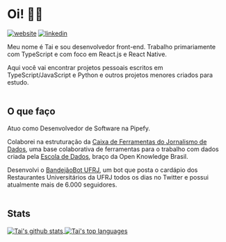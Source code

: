 # Oi! 👋🏾 
[![website](https://img.shields.io/badge/Website/Portfolio-taiporto.github.io-green?style=flat-square)](https://taiporto.github.io/)
[![linkedin](https://img.shields.io/badge/LinkedIn-Tai_Porto-blue?style=flat-square)](https://www.linkedin.com/in/taiporto/)

Meu nome é Tai e sou desenvolvedor front-end. Trabalho primariamente com TypeScript e com foco em React.js e React Native.

Aqui você vai encontrar projetos pessoais escritos em TypeScript/JavaScript e Python e outros projetos menores criados para estudo.
<br />
<br />

## O que faço
<!--- 🔭 Atualmente estou trabalhando em - Melhorias na ferramenta de cálculo de C.R para a Escola de Comunicação da UFRJ, o [CalculaECO](http://calcula-eco.herokuapp.com/)-->
<!-- - 🌱 Atualmente estou estudando - React.js, Node.js e integração de processos
- 💬 Pergunte-me sobre - CSS3, Sass, React.js, Zendesk Curlybars -->

Atuo como Desenvolvedor de Software na Pipefy.

Colaborei na estruturação da [Caixa de Ferramentas do Jornalismo de Dados](https://github.com/escola-de-dados/toolkit_ddj), uma base colaborativa de ferramentas para o trabalho com dados criada pela [Escola de Dados](https://github.com/escola-de-dados), braço da Open Knowledge Brasil.

Desenvolvi o [BandejãoBot UFRJ](https://github.com/liaporto/bandejaobot-ufrj), um bot que posta o cardápio dos Restaurantes Universitários da UFRJ todos os dias no Twitter e possui atualmente mais de 6.000 seguidores.
<br />
<br />

## Stats
 <a href="https://github.com/anuraghazra/github-readme-stats">
 <img src="https://github-readme-stats.vercel.app/api?username=taiporto&count_private=true&include_all_commits=true&theme=buefy&hide=issues,contribs&show_icons=true" alt="Tai's github stats" align="center"/>
 </a>
 <a href="https://github.com/anuraghazra/github-readme-stats">
 <img src="https://github-readme-stats.vercel.app/api/top-langs/?username=taiporto&layout=compact&hide=c%23&theme=buefy" alt="Tai's top languages" align="center"/>
 </a>

<br />
<br />
